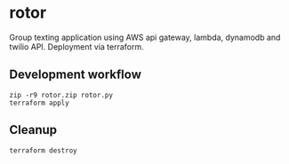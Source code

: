 # rotor
Group texting application using AWS api gateway, lambda, dynamodb and twilio API. Deployment via terraform.

## Development workflow

```
zip -r9 rotor.zip rotor.py
terraform apply
```

## Cleanup

```
terraform destroy
```
